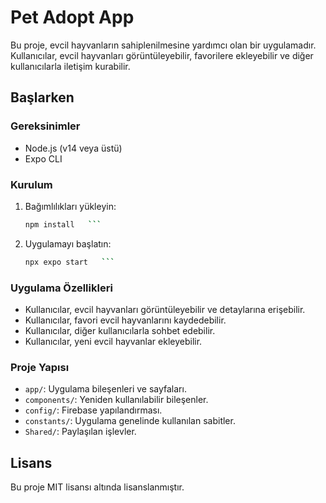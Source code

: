 # Pet Adopt App

Bu proje, evcil hayvanların sahiplenilmesine yardımcı olan bir uygulamadır. Kullanıcılar, evcil hayvanları görüntüleyebilir, favorilere ekleyebilir ve diğer kullanıcılarla iletişim kurabilir.

## Başlarken

### Gereksinimler

- Node.js (v14 veya üstü)
- Expo CLI

### Kurulum

1. Bağımlılıkları yükleyin:
   ```bash
   npm install   ```

2. Uygulamayı başlatın:
   ```bash
   npx expo start   ```

### Uygulama Özellikleri

- Kullanıcılar, evcil hayvanları görüntüleyebilir ve detaylarına erişebilir.
- Kullanıcılar, favori evcil hayvanlarını kaydedebilir.
- Kullanıcılar, diğer kullanıcılarla sohbet edebilir.
- Kullanıcılar, yeni evcil hayvanlar ekleyebilir.

### Proje Yapısı

- `app/`: Uygulama bileşenleri ve sayfaları.
- `components/`: Yeniden kullanılabilir bileşenler.
- `config/`: Firebase yapılandırması.
- `constants/`: Uygulama genelinde kullanılan sabitler.
- `Shared/`: Paylaşılan işlevler.

## Lisans

Bu proje MIT lisansı altında lisanslanmıştır.
